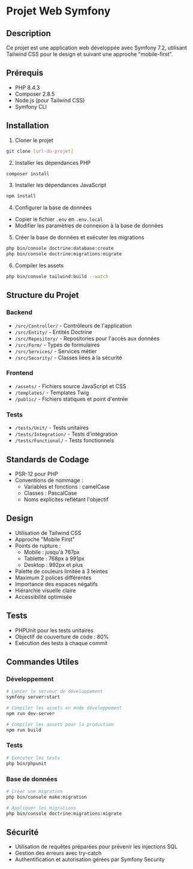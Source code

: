 ﻿# Projet Web Symfony

## Description
Ce projet est une application web développée avec Symfony 7.2, utilisant Tailwind CSS pour le design et suivant une approche "mobile-first".

## Prérequis
- PHP 8.4.3
- Composer 2.8.5
- Node.js (pour Tailwind CSS)
- Symfony CLI

## Installation

1. Cloner le projet
```bash
git clone [url-du-projet]
```

2. Installer les dépendances PHP
```bash
composer install
```

3. Installer les dépendances JavaScript
```bash
npm install
```

4. Configurer la base de données
- Copier le fichier `.env` en `.env.local`
- Modifier les paramètres de connexion à la base de données

5. Créer la base de données et exécuter les migrations
```bash
php bin/console doctrine:database:create
php bin/console doctrine:migrations:migrate
```

6. Compiler les assets
```bash
php bin/console tailwind:build --watch
```

## Structure du Projet

### Backend
- `/src/Controller/` - Contrôleurs de l'application
- `/src/Entity/` - Entités Doctrine
- `/src/Repository/` - Repositories pour l'accès aux données
- `/src/Form/` - Types de formulaires
- `/src/Services/` - Services métier
- `/src/Security/` - Classes liées à la sécurité

### Frontend
- `/assets/` - Fichiers source JavaScript et CSS
- `/templates/` - Templates Twig
- `/public/` - Fichiers statiques et point d'entrée

### Tests
- `/tests/Unit/` - Tests unitaires
- `/tests/Integration/` - Tests d'intégration
- `/tests/Functional/` - Tests fonctionnels

## Standards de Codage
- PSR-12 pour PHP
- Conventions de nommage :
  - Variables et fonctions : camelCase
  - Classes : PascalCase
  - Noms explicites reflétant l'objectif

## Design
- Utilisation de Tailwind CSS
- Approche "Mobile First"
- Points de rupture :
  - Mobile : jusqu'à 767px
  - Tablette : 768px à 991px
  - Desktop : 992px et plus
- Palette de couleurs limitée à 3 teintes
- Maximum 2 polices différentes
- Importance des espaces négatifs
- Hiérarchie visuelle claire
- Accessibilité optimisée

## Tests
- PHPUnit pour les tests unitaires
- Objectif de couverture de code : 80%
- Exécution des tests à chaque commit

## Commandes Utiles

### Développement
```bash
# Lancer le serveur de développement
symfony server:start

# Compiler les assets en mode développement
npm run dev-server

# Compiler les assets pour la production
npm run build
```

### Tests
```bash
# Exécuter les tests
php bin/phpunit
```

### Base de données
```bash
# Créer une migration
php bin/console make:migration

# Appliquer les migrations
php bin/console doctrine:migrations:migrate
```

## Sécurité
- Utilisation de requêtes préparées pour prévenir les injections SQL
- Gestion des erreurs avec try-catch
- Authentification et autorisation gérées par Symfony Security




